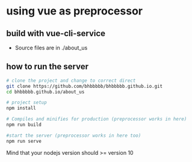 # using vue as preprocessor

## build with vue-cli-service
- Source files are in ./about_us

## how to run the server
```sh
# clone the project and change to correct direct
git clone https://github.com/bhbbbbb/bhbbbbb.github.io.git
cd bhbbbbb.github.io/about_us

# project setup
npm install

# Compiles and minifies for production (preprocessor works in here)
npm run build

#start the server (preprocessor works in here too)
npm run serve
```

Mind that your nodejs version should >= version 10
